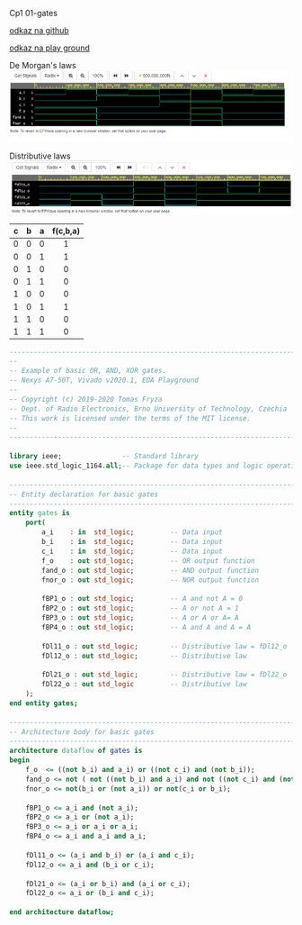 Cp1
01-gates

[odkaz na github](https://github.com/ZborilD/Digital-electronics-1)

[odkaz na play ground](https://www.edaplayground.com/x/NGst)

De Morgan's laws
![obr1](Graph/graf_prubehu1.jpg)

Distributive laws
![obr2](Graph/graf_prubehu2.jpg)

| **c** | **b** |**a** | **f(c,b,a)** |
| :-: | :-: | :-: | :-: |
| 0 | 0 | 0 | 1 |
| 0 | 0 | 1 | 1 |
| 0 | 1 | 0 | 0 |
| 0 | 1 | 1 | 0 |
| 1 | 0 | 0 | 0 |
| 1 | 0 | 1 | 1 |
| 1 | 1 | 0 | 0 |
| 1 | 1 | 1 | 0 |

```VHDL
------------------------------------------------------------------------
--
-- Example of basic OR, AND, XOR gates.
-- Nexys A7-50T, Vivado v2020.1, EDA Playground
--
-- Copyright (c) 2019-2020 Tomas Fryza
-- Dept. of Radio Electronics, Brno University of Technology, Czechia
-- This work is licensed under the terms of the MIT license.
--
------------------------------------------------------------------------

library ieee;               -- Standard library
use ieee.std_logic_1164.all;-- Package for data types and logic operations

------------------------------------------------------------------------
-- Entity declaration for basic gates
------------------------------------------------------------------------
entity gates is
    port(
        a_i    : in  std_logic;         -- Data input
        b_i    : in  std_logic;         -- Data input
        c_i    : in  std_logic;         -- Data input
        f_o    : out std_logic;         -- OR output function
        fand_o : out std_logic;         -- AND output function
        fnor_o : out std_logic;         -- NOR output function
        
        fBP1_o : out std_logic;         -- A and not A = 0
        fBP2_o : out std_logic;    	    -- A or not A = 1
        fBP3_o : out std_logic;         -- A or A or A= A
        fBP4_o : out std_logic;         -- A and A and A = A
        
        fDl11_o : out std_logic;        -- Distributive law = fDl12_o
        fDl12_o : out std_logic;        -- Distributive law
        
        fDl21_o : out std_logic;	    -- Distributive law = fDl22_o
        fDl22_o : out std_logic         -- Distributive law
    );
end entity gates;

------------------------------------------------------------------------
-- Architecture body for basic gates
------------------------------------------------------------------------
architecture dataflow of gates is
begin
    f_o  <= ((not b_i) and a_i) or ((not c_i) and (not b_i));
    fand_o <= not ( not ((not b_i) and a_i) and not ((not c_i) and (not b_i)));
    fnor_o <= not(b_i or (not a_i)) or not(c_i or b_i);
    
    fBP1_o <= a_i and (not a_i);
    fBP2_o <= a_i or (not a_i);
    fBP3_o <= a_i or a_i or a_i;
    fBP4_o <= a_i and a_i and a_i;
    
    fDl11_o <= (a_i and b_i) or (a_i and c_i);
    fDl12_o <= a_i and (b_i or c_i);
    
    fDl21_o <= (a_i or b_i) and (a_i or c_i);
    fDl22_o <= a_i or (b_i and c_i);

end architecture dataflow;
